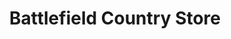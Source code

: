 ---
title: "Battlefield Country Store"
url: /fredericksburg/battlefield-country-store/
shop: Supermarkt
---
